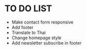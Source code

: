 # TO DO LIST

- Make contact form responsive
- Add footer
- Translate to Thai
- Change homepage style
- Add newsletter subscribe in footer